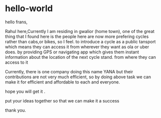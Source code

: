 # hello-world

hello frans,

Rahul here,Currently I am residing in gwalior (home town),
one of the great thing that I found here is  the people here are now more prefering cycles rather than cabs,or bikes,
so I feel. to introduce a cycle as a public tansport which means they can access it from wherever they want as ola or uber does.
by providing GPS or navigating app which gives them instant information about the location of the next cycle stand. from where they can access to it


Currently, there is one company  doing this name YANA but their contributions are not very much efficient, so by doing above task we can make it for efficient and affordable to each and everyone.

hope you will get it .

put your ideas together so that we can make it a success 

thank you.
